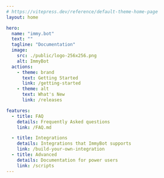 ```yaml
---
# https://vitepress.dev/reference/default-theme-home-page
layout: home

hero:
  name: "immy.bot"
  text: ""
  tagline: "Documentation"
  image:
    src: ./public/logo-256x256.png
    alt: ImmyBot
  actions:
    - theme: brand
      text: Getting Started
      link: /getting-started
    - theme: alt
      text: What's New
      link: /releases

features:
  - title: FAQ
    details: Frequently Asked questions
    link: /FAQ.md

  - title: Integrations
    details: Integrations that ImmyBot supports
    link: /build-your-own-integration
  - title: Advanced
    details: Documentation for power users
    link: /scripts
---
```

